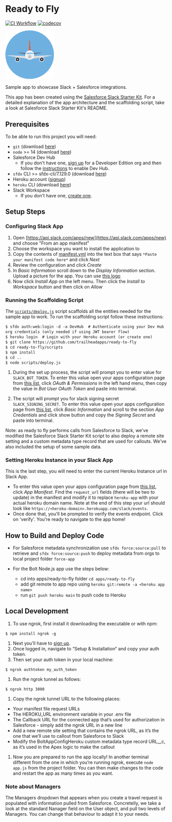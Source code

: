 # Ready to Fly

[![CI Workflow](https://github.com/trailheadapps/ready-to-fly/workflows/CI/badge.svg)](https://github.com/trailheadapps/ready-to-fly/actions?query=workflow%3ACI) [![codecov](https://codecov.io/gh/trailheadapps/ready-to-fly/branch/main/graph/badge.svg)](https://codecov.io/gh/trailheadapps/ready-to-fly)

<img src="/airplaneLogo.png" width=30% height=30%>

Sample app to showcase Slack + Salesforce integrations.

This app has been created using the [Salesforce Slack Starter Kit](https://github.com/developerforce/salesforce-slack-starter-kit). For a detailed explanation of the app architecture and the scaffolding script, take a look at Salesforce Slack Starter Kit's README.

## Prerequisites

To be able to run this project you will need:

-   `git` (download [here](https://git-scm.com/downloads))
-   `node` >= 14 (download [here](https://nodejs.org/en/download/))
-   Salesforce Dev Hub
    -   If you don't have one, [sign up](https://developer.salesforce.com/signup) for a Developer Edition org and then follow the [instructions](https://help.salesforce.com/articleView?id=sfdx_setup_enable_devhub.htm&type=5) to enable Dev Hub.
-   `sfdx` CLI >= sfdx-cli/7.129.0 (download [here](https://developer.salesforce.com/tools/sfdxcli))
-   Heroku account ([signup](https://signup.heroku.com))
-   `heroku` CLI (download [here](https://devcenter.heroku.com/articles/heroku-cli))
-   Slack Workspace
    -   If you don't have one, [create one](https://slack.com/get-started#/createnew).

## Setup Steps

### Configuring Slack App

1. Open [https://api.slack.com/apps/new](https://api.slack.com/apps/new) and choose "From an app manifest"
1. Choose the workspace you want to install the application to
1. Copy the contents of [manifest.yml](./apps/ready-to-fly/manifest.YAML) into the text box that says `*Paste your manifest code here*` and click _Next_
1. Review the configuration and click _Create_
1. In _Basic Information_ scroll down to the _Display Information_ section. Upload a picture for the app. You can use [this logo](./airplaneLogo.png)
1. Now click _Install App_ on the left menu. Then click the _Install to Workspace_ button and then click on _Allow_

### Running the Scaffolding Script

The [`scripts/deploy.js`](./scripts/deploy.js) script scaffolds all the entities needed for the sample app to work. To run the scaffolding script follow these instructions:

```console
$ sfdx auth:web:login -d -a DevHub  # Authenticate using your Dev Hub org credentials (only needed if using JWT bearer flow)
$ heroku login  # Login with your Heroku account (or create one)
$ git clone https://github.com/trailheadapps/ready-to-fly
$ cd ready-to-fly/scripts
$ npm install
$ cd ..
$ node scripts/deploy.js
```

1. During the set up process, the script will prompt you to enter value for `SLACK_BOT_TOKEN`. To enter this value open your apps configuration page from [this list](https://api.slack.com/apps), click _OAuth & Permissions_ in the left hand menu, then copy the value in _Bot User OAuth Token_ and paste into terminal.

1. The script will prompt you for slack signing secret `SLACK_SIGNING_SECRET`. To enter this value open your apps configuration page from [this list](https://api.slack.com/apps), click _Basic Information_ and scroll to the section _App Credentials_ and click show button and copy the _Signing Secret_ and paste into terminal.

Note: as ready to fly performs calls from Salesforce to Slack, we've modified the Salesforce Slack Starter Kit script to also deploy a remote site setting and a custom metadata type record that are used for callouts. We've also included the setup of some sample data.

### Setting Heroku Instance in your Slack App

This is the last step, you will need to enter the current Heroku Instance url in Slack App.

-   To enter this value open your apps configuration page from [this list](https://api.slack.com/apps), click _App Manifest_. Find the `request_url` fields (there will be two to update) in the manifest and modify it to replace `heroku-app` with your actual heroku domain name. Note at the end of this step your url should look like `https://<heroku-domain>.herokuapp.com/slack/events`.
-   Once done that, you'll be prompted to verify the events endpoint. Click on 'verify'. You're ready to navigate to the app home!

## How to Build and Deploy Code

-   For Salesforce metadata synchronization use `sfdx force:source:pull` to retrieve and `sfdx force:source:push` to deploy metadata from orgs to local project folder `force-app`

-   For the Bolt Node.js app use the steps below:
    -   cd into apps/ready-to-fly folder `cd apps/ready-to-fly`
    -   add git remote to app repo using `heroku git:remote -a <heroku app name>`
    -   run `git push heroku main` to push code to Heroku

## Local Development

1. To use ngrok, first install it downloading the executable or with npm:

```console
$ npm install ngrok -g
```

1. Next you’ll have to [sign up](https://dashboard.ngrok.com/get-started/setup).
1. Once logged in, navigate to “Setup & Installation“ and copy your auth token.
1. Then set your auth token in your local machine:

```console
$ ngrok authtoken my_auth_token
```

1. Run the ngrok tunnel as follows:

```console
$ ngrok http 3000
```

1. Copy the ngrok tunnel URL to the following places:

-   Your manifest file request URLs
-   The HEROKU_URL environment variable in your .env file
-   The Callback URL for the connected app that’s used for authorization in Salesforce - simply add the ngrok URL in a new line
-   Add a new remote site setting that contains the ngrok URL, as it’s the one that we’ll use to callout from Salesforce to Slack
-   Modify the BoltAppConfigHeroku custom metadata type record URL\_\_c, as it’s used in the Apex logic to make the callout

1. Now you are prepared to run the app locally! In another terminal different from the one in which you’re running ngrok, execute `node app.js` from the project folder. You can then make changes to the code and restart the app as many times as you want.

### Note about Managers

The Managers dropdown that appears when you create a travel request is populated with information pulled from Salesforce. Concretelly, we take a look at the standard Nanager field on the User object, and pull two levels of Managers. You can change that behaviour to adapt it to your needs.
